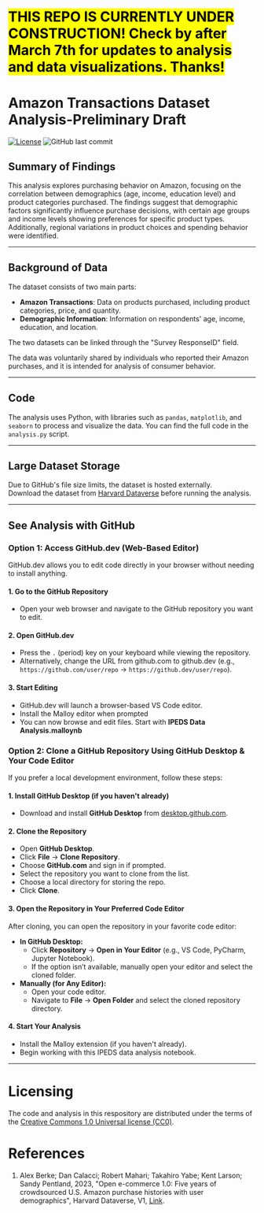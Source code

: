 # <mark>**THIS REPO IS CURRENTLY UNDER CONSTRUCTION!** Check by after March 7th for updates to analysis and data visualizations. Thanks!</mark> 

# Amazon Transactions Dataset Analysis-Preliminary Draft

[![License](https://img.shields.io/badge/License-CC0-lightgray.svg?style=flat-square)](https://creativecommons.org/publicdomain/zero/1.0/) ![GitHub last commit](https://img.shields.io/github/last-commit/ambermocalis/Amazon_Transactions)

## Summary of Findings
This analysis explores purchasing behavior on Amazon, focusing on the correlation between demographics (age, income, education level) and product categories purchased. The findings suggest that demographic factors significantly influence purchase decisions, with certain age groups and income levels showing preferences for specific product types. Additionally, regional variations in product choices and spending behavior were identified. 

---

## Background of Data
The dataset consists of two main parts:
- **Amazon Transactions**: Data on products purchased, including product categories, price, and quantity.
- **Demographic Information**: Information on respondents' age, income, education, and location.

The two datasets can be linked through the "Survey ResponseID" field.

The data was voluntarily shared by individuals who reported their Amazon purchases, and it is intended for analysis of consumer behavior.

---
## Code
The analysis uses Python, with libraries such as `pandas`, `matplotlib`, and `seaborn` to process and visualize the data. You can find the full code in the `analysis.py` script.

---
## Large Dataset Storage
Due to GitHub's file size limits, the dataset is hosted externally.  
Download the dataset from [Harvard Dataverse](https://dataverse.harvard.edu/dataset.xhtml?persistentId=doi:10.7910/DVN/YGLYDY) before running the analysis.

---

## See Analysis with GitHub
### Option 1: Access GitHub.dev (Web-Based Editor)
GitHub.dev allows you to edit code directly in your browser without needing to install anything.
#### **1. Go to the GitHub Repository**  
   - Open your web browser and navigate to the GitHub repository you want to edit.  
#### **2. Open GitHub.dev**  
   - Press the `.` (period) key on your keyboard while viewing the repository.  
   - Alternatively, change the URL from github.com to github.dev (e.g., `https://github.com/user/repo` → `https://github.dev/user/repo`).
#### **3. Start Editing**  
   - GitHub.dev will launch a browser-based VS Code editor. 
   - Install the Malloy editor when prompted
   - You can now browse and edit files. Start with **IPEDS Data Analysis.malloynb**


### Option 2: Clone a GitHub Repository Using GitHub Desktop & Your Code Editor
If you prefer a local development environment, follow these steps:

#### **1. Install GitHub Desktop** (if you haven't already)
- Download and install **GitHub Desktop** from [desktop.github.com](https://desktop.github.com/).
#### **2. Clone the Repository**
- Open **GitHub Desktop**.
- Click **File** → **Clone Repository**.
- Choose **GitHub.com** and sign in if prompted.
- Select the repository you want to clone from the list.
- Choose a local directory for storing the repo.
- Click **Clone**.
#### **3. Open the Repository in Your Preferred Code Editor**
After cloning, you can open the repository in your favorite code editor:
- **In GitHub Desktop:**  
  - Click **Repository** → **Open in Your Editor** (e.g., VS Code, PyCharm, Jupyter Notebook).  
  - If the option isn’t available, manually open your editor and select the cloned folder.
- **Manually (for Any Editor):**  
  - Open your code editor.  
  - Navigate to **File** → **Open Folder** and select the cloned repository directory.  
#### **4. Start Your Analysis**
- Install the Malloy extension (if you haven't already).
- Begin working with this IPEDS data analysis notebook.
---

# Licensing
The code and analysis in this respository are distributed under the terms of the [Creative Commons 1.0 Universal license (CC0)](LICENSE).

# References
1. Alex Berke; Dan Calacci; Robert Mahari; Takahiro Yabe; Kent Larson; Sandy Pentland, 2023, "Open e-commerce 1.0: Five years of crowdsourced U.S. Amazon purchase histories with user demographics", Harvard Dataverse, V1, [Link](https://doi.org/10.7910/DVN/YGLYDY).